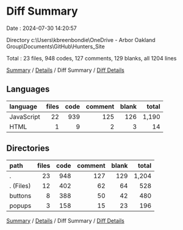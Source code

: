 # Diff Summary

Date : 2024-07-30 14:20:57

Directory c:\\Users\\kbreenbondie\\OneDrive - Arbor Oakland Group\\Documents\\GitHub\\Hunters_Site

Total : 23 files,  948 codes, 127 comments, 129 blanks, all 1204 lines

[Summary](results.md) / [Details](details.md) / Diff Summary / [Diff Details](diff-details.md)

## Languages
| language | files | code | comment | blank | total |
| :--- | ---: | ---: | ---: | ---: | ---: |
| JavaScript | 22 | 939 | 125 | 126 | 1,190 |
| HTML | 1 | 9 | 2 | 3 | 14 |

## Directories
| path | files | code | comment | blank | total |
| :--- | ---: | ---: | ---: | ---: | ---: |
| . | 23 | 948 | 127 | 129 | 1,204 |
| . (Files) | 12 | 402 | 62 | 64 | 528 |
| buttons | 8 | 388 | 50 | 42 | 480 |
| popups | 3 | 158 | 15 | 23 | 196 |

[Summary](results.md) / [Details](details.md) / Diff Summary / [Diff Details](diff-details.md)